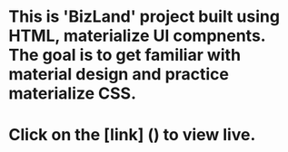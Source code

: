 # This is 'BizLand' project built using HTML, materialize UI compnents. The goal is to get familiar with material design and practice materialize CSS.

# Click on the [link] () to view live.
